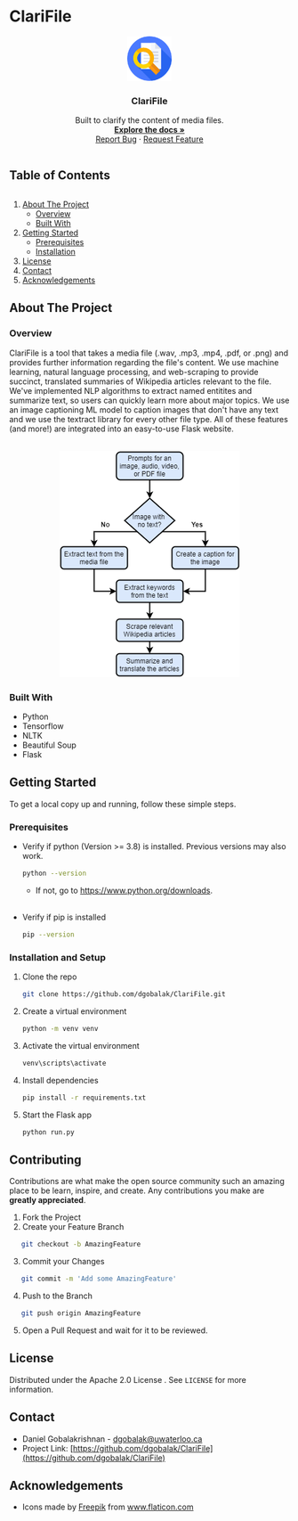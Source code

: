 # ClariFile

<!-- [![Contributors][contributors-shield]][contributors-url]
[![Forks][forks-shield]][forks-url]
[![Stargazers][stars-shield]][stars-url]
[![Issues][issues-shield]][issues-url]
[![MIT License][license-shield]][license-url]
[![LinkedIn][linkedin-shield]][] -->


<!-- PROJECT LOGO -->
<p align="center">
  <a href="https://github.com/dgobalak/ClariFile">
    <img src="src/static/img/logo.png" alt="Logo" width="80" height="80">
  </a>

  <h3 align="center">ClariFile</h3>

  <p align="center">
    Built to clarify the content of media files.
    <br />
    <a href="https://github.com/dgobalak/ClariFile"><strong>Explore the docs »</strong></a>
    <br>
    <!-- <a href="https://github.com/github_username/repo_name">View Demo</a>
    · -->
    <a href="https://github.com/dgobalak/ClariFile/issues">Report Bug</a>
    ·
    <a href="https://github.com/dgobalak/ClariFile/issues">Request Feature</a>
</p>
</p>



<!-- TABLE OF CONTENTS -->
<summary>
<h2 style="display: inline-block">Table of Contents</h2></summary>

<ol>
<li>
    <a href="#about-the-project">About The Project</a>
    <ul>
	<li><a href="#overview">Overview</a></li>
    <li><a href="#built-with">Built With</a></li>
</ul>
</li>
<li>
    <a href="#getting-started">Getting Started</a>
    <ul>
    <li><a href="#prerequisites">Prerequisites</a></li>
    <li><a href="#installation">Installation</a></li>
    </ul>
</li>
<li><a href="#license">License</a></li>
<li><a href="#contact">Contact</a></li>
<li><a href="#acknowledgements">Acknowledgements</a></li>
</ol>



<!-- ABOUT THE PROJECT -->
## About The Project
<!-- 
[![Product Name Screen Shot][product-screenshot]](https://example.com) -->

### Overview

ClariFile is a tool that takes a media file (.wav, .mp3, .mp4, .pdf, or .png) and provides further information regarding the file's content. We use machine learning, natural language processing, and web-scraping to provide succinct, translated summaries of Wikipedia articles relevant to the file. We've implemented NLP algorithms to extract named entitites and summarize text, so users can quickly learn more about major topics. We use an image captioning ML model to caption images that don't have any text and we use
the textract library for every other file type. All of these features (and more!) are integrated into an easy-to-use Flask website.
<br>
<br>

<p align="center">
   <img src="./src/static/img/flowchart.png" alt="Algorithm Flowchart">
</p>

### Built With

* Python
* Tensorflow
* NLTK
* Beautiful Soup
* Flask

<!-- GETTING STARTED -->
## Getting Started

To get a local copy up and running, follow these simple steps.

### Prerequisites

* Verify if python (Version >= 3.8) is installed. Previous versions may also work.
  ```sh
  python --version
  ```
  * If not, go to https://www.python.org/downloads.
  <br><br>

* Verify if pip is installed
  ```sh
  pip --version
  ```

### Installation and Setup

1. Clone the repo
   ```sh
   git clone https://github.com/dgobalak/ClariFile.git
   ```
2. Create a virtual environment
   ```sh
   python -m venv venv
   ```
3. Activate the virtual environment
   ```sh
   venv\scripts\activate
   ```
4. Install dependencies
   ```sh
   pip install -r requirements.txt
   ```
5. Start the Flask app
   ```sh
   python run.py
   ```


<!-- USAGE EXAMPLES
## Usage

Use this space to show useful examples of how a project can be used. Additional screenshots, code examples and demos work well in this space. You may also link to more resources.

_For more examples, please refer to the [Documentation](https://example.com)_ -->



<!-- ROADMAP -->
<!-- ## Roadmap

See the [open issues](https://github.com/github_username/repo_name/issues) for a list of proposed features (and known issues). -->



<!-- CONTRIBUTING -->
## Contributing

Contributions are what make the open source community such an amazing place to be learn, inspire, and create. Any contributions you make are **greatly appreciated**.

1. Fork the Project
2. Create your Feature Branch 
```sh
   git checkout -b AmazingFeature
```
3. Commit your Changes 
```sh
   git commit -m 'Add some AmazingFeature'
```
4. Push to the Branch 
```sh
   git push origin AmazingFeature
```
5. Open a Pull Request and wait for it to be reviewed.

## License

Distributed under the Apache 2.0 License . See `LICENSE` for more information.

<!-- CONTACT -->
## Contact

* Daniel Gobalakrishnan - dgobalak@uwaterloo.ca
* Project Link: [https://github.com/dgobalak/ClariFile](https://github.com/dgobalak/ClariFile)



<!-- ACKNOWLEDGEMENTS -->
## Acknowledgements
* <div>Icons made by <a href="https://www.freepik.com" title="Freepik">Freepik</a> from <a href="https://www.flaticon.com/" title="Flaticon">www.flaticon.com</a></div>


<!-- MARKDOWN LINKS & IMAGES -->
<!-- https://www.markdownguide.org/basic-syntax/#reference-style-links -->
[contributors-shield]: https://img.shields.io/github/contributors/github_username/repo.svg?style=for-the-badge
[contributors-url]: https://github.com/github_username/repo_name/graphs/contributors
[forks-shield]: https://img.shields.io/github/forks/github_username/repo.svg?style=for-the-badge
[forks-url]: https://github.com/github_username/repo_name/network/members
[stars-shield]: https://img.shields.io/github/stars/github_username/repo.svg?style=for-the-badge
[stars-url]: https://github.com/github_username/repo_name/stargazers
[issues-shield]: https://img.shields.io/github/issues/github_username/repo.svg?style=for-the-badge
[issues-url]: https://github.com/github_username/repo_name/issues
[license-shield]: https://img.shields.io/github/license/github_username/repo.svg?style=for-the-badge
[license-url]: https://github.com/github_username/repo_name/blob/master/LICENSE.txt
[linkedin-shield]: https://img.shields.io/badge/-LinkedIn-black.svg?style=for-the-badge&logo=linkedin&colorB=555
[linkedin-url]: https://linkedin.com/in/github_username